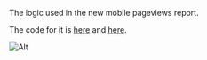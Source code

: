 
The logic used in the new mobile pageviews report.

The code for it is [here](https://github.com/wikimedia/analytics-wikistats/tree/master/pageviews_reports) and [here](https://github.com/wikimedia/fast-field-parser-xs).


![Alt](https://github.com/wikimedia/metrics/raw/master/new_mobile_pageviews_report/pageview_definition.png)



